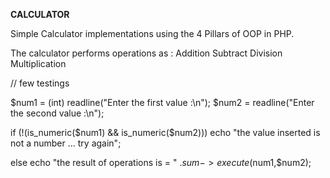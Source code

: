 
**CALCULATOR**

Simple Calculator implementations using the 4 Pillars of OOP in PHP. 

The calculator performs operations as :
 Addition
 Subtract
 Division
 Multiplication



// few testings

$num1 = (int) readline("Enter the first value :\n");
$num2 =  readline("Enter the second value :\n");

if (!(is_numeric($num1) && is_numeric($num2)))
echo "the value inserted is not a number ... try again";

else echo "the result of operations is  = " .$sum->execute($num1,$num2);

